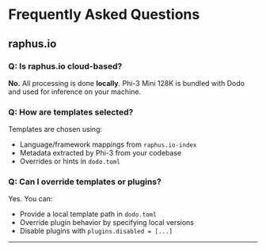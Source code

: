 # Frequently Asked Questions

## raphus.io

### Q: Is raphus.io cloud-based?

**No.** All processing is done **locally**. Phi-3 Mini 128K is bundled with Dodo and used for inference on your machine.

### Q: How are templates selected?

Templates are chosen using:
- Language/framework mappings from `raphus.io-index`
- Metadata extracted by Phi-3 from your codebase
- Overrides or hints in `dodo.toml`

### Q: Can I override templates or plugins?

Yes. You can:
- Provide a local template path in `dodo.toml`
- Override plugin behavior by specifying local versions
- Disable plugins with `plugins.disabled = [...]`

---